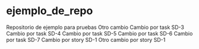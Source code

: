 # ejemplo_de_repo
Repositorio de ejemplo para pruebas
Otro cambio
Cambio por task SD-3
Cambio por task SD-4
Cambio por task SD-5
Cambio por task SD-6
Cambio por task SD-7
Cambio por story SD-1
Otro cambio por story SD-1

